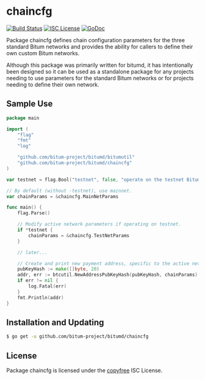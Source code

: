 chaincfg
========

[![Build Status](http://img.shields.io/travis/bitum/bitumd.svg)](https://travis-ci.org/bitum/bitumd)
[![ISC License](http://img.shields.io/badge/license-ISC-blue.svg)](http://copyfree.org)
[![GoDoc](https://img.shields.io/badge/godoc-reference-blue.svg)](http://godoc.org/github.com/bitum-project/bitumd/chaincfg)

Package chaincfg defines chain configuration parameters for the three standard
Bitum networks and provides the ability for callers to define their own custom
Bitum networks.

Although this package was primarily written for bitumd, it has intentionally been
designed so it can be used as a standalone package for any projects needing to
use parameters for the standard Bitum networks or for projects needing to
define their own network.

## Sample Use

```Go
package main

import (
	"flag"
	"fmt"
	"log"

	"github.com/bitum-project/bitumd/bitumutil"
	"github.com/bitum-project/bitumd/chaincfg"
)

var testnet = flag.Bool("testnet", false, "operate on the testnet Bitum network")

// By default (without -testnet), use mainnet.
var chainParams = &chaincfg.MainNetParams

func main() {
	flag.Parse()

	// Modify active network parameters if operating on testnet.
	if *testnet {
		chainParams = &chaincfg.TestNetParams
	}

	// later...

	// Create and print new payment address, specific to the active network.
	pubKeyHash := make([]byte, 20)
	addr, err := btcutil.NewAddressPubKeyHash(pubKeyHash, chainParams)
	if err != nil {
		log.Fatal(err)
	}
	fmt.Println(addr)
}
```

## Installation and Updating

```bash
$ go get -u github.com/bitum-project/bitumd/chaincfg
```

## License

Package chaincfg is licensed under the [copyfree](http://copyfree.org) ISC
License.
